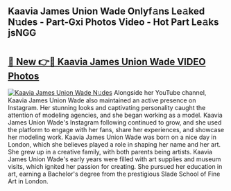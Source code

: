 ## Kaavia James Union Wade Onlyf𝚊ns Le𝚊ked N𝚞des - Part-Gxi Photos Video - Hot Part Le𝚊ks jsNGG

# <h2><a href="http://ab6994.deff.icu/?id=Kaavia+James+Union+Wade">🔗 New 👉🔴 Kaavia James Union Wade VIDEO Photos</a></h2>

[![Kaavia James Union Wade N𝚞des](https://i.imgur.com/rIISA9y.gif)](http://ab6994.deff.icu/?id=Kaavia+James+Union+Wade)
Alongside her YouTube channel, Kaavia James Union Wade also maintained an active presence on Instagram. Her stunning looks and captivating personality caught the attention of modeling agencies, and she began working as a model. Kaavia James Union Wade's Instagram following continued to grow, and she used the platform to engage with her fans, share her experiences, and showcase her modeling work. Kaavia James Union Wade was born on a nice day in London, which she believes played a role in shaping her name and her art. She grew up in a creative family, with both parents being artists. Kaavia James Union Wade's early years were filled with art supplies and museum visits, which ignited her passion for creating. She pursued her education in art, earning a Bachelor's degree from the prestigious Slade School of Fine Art in London.
